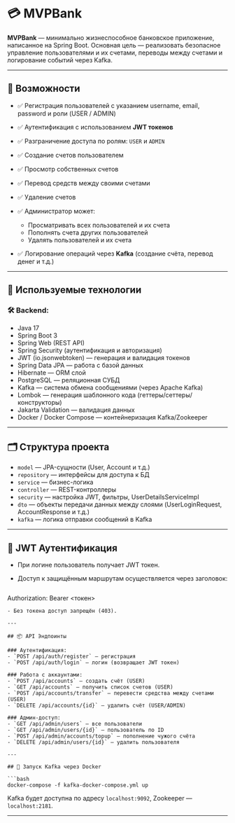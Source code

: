 # 💳 MVPBank

**MVPBank** — минимально жизнеспособное банковское приложение, написанное на Spring Boot. Основная цель — реализовать безопасное управление пользователями и их счетами, переводы между счетами и логирование событий через Kafka.

---

## 📌 Возможности

* ✅ Регистрация пользователей с указанием username, email, password и роли (USER / ADMIN)
* ✅ Аутентификация с использованием **JWT токенов**
* ✅ Разграничение доступа по ролям: `USER` и `ADMIN`
* ✅ Создание счетов пользователем
* ✅ Просмотр собственных счетов
* ✅ Перевод средств между своими счетами
* ✅ Удаление счетов
* ✅ Администратор может:

  * Просматривать всех пользователей и их счета
  * Пополнять счета других пользователей
  * Удалять пользователей и их счета
* ✅ Логирование операций через **Kafka** (создание счёта, перевод денег и т.д.)

---

## 🧰 Используемые технологии

### 🛠 Backend:

* Java 17
* Spring Boot 3
* Spring Web (REST API)
* Spring Security (аутентификация и авторизация)
* JWT (io.jsonwebtoken) — генерация и валидация токенов
* Spring Data JPA — работа с базой данных
* Hibernate — ORM слой
* PostgreSQL — реляционная СУБД
* Kafka — система обмена сообщениями (через Apache Kafka)
* Lombok — генерация шаблонного кода (геттеры/сеттеры/конструкторы)
* Jakarta Validation — валидация данных
* Docker / Docker Compose — контейнеризация Kafka/Zookeeper

---

## 🗂 Структура проекта

* `model` — JPA-сущности (User, Account и т.д.)
* `repository` — интерфейсы для доступа к БД
* `service` — бизнес-логика
* `controller` — REST-контроллеры
* `security` — настройка JWT, фильтры, UserDetailsServiceImpl
* `dto` — объекты передачи данных между слоями (UserLoginRequest, AccountResponse и т.д.)
* `kafka` — логика отправки сообщений в Kafka

---

## 🔐 JWT Аутентификация

* При логине пользователь получает JWT токен.
* Доступ к защищённым маршрутам осуществляется через заголовок:

  ```
  ```

Authorization: Bearer <токен>

````
- Без токена доступ запрещён (403).

---

## 📦 API Эндпоинты

### Аутентификация:
- `POST /api/auth/register` — регистрация
- `POST /api/auth/login` — логин (возвращает JWT токен)

### Работа с аккаунтами:
- `POST /api/accounts` — создать счёт (USER)
- `GET /api/accounts` — получить список счетов (USER)
- `POST /api/accounts/transfer` — перевести средства между счетами (USER)
- `DELETE /api/accounts/{id}` — удалить счёт (USER/ADMIN)

### Админ-доступ:
- `GET /api/admin/users` — все пользователи
- `GET /api/admin/users/{id}` — пользователь по ID
- `POST /api/admin/accounts/topup` — пополнение чужого счёта
- `DELETE /api/admin/users/{id}` — удалить пользователя

---

## 🐳 Запуск Kafka через Docker

```bash
docker-compose -f kafka-docker-compose.yml up
````

Kafka будет доступна по адресу `localhost:9092`, Zookeeper — `localhost:2181`.

---
